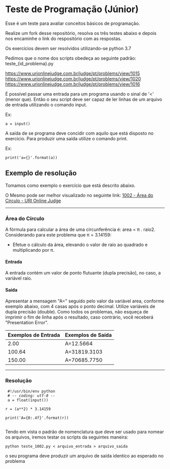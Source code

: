 # Teste de Programação (Júnior)

Esse é um teste para avaliar conceitos básicos de programação.

Realize um fork desse repositório, resolva os três testes abaixo e depois nos encaminhe o link do respositório com as respostas.

Os exercícios devem ser resolvidos utilizando-se python 3.7

Pedimos que o nome dos scripts obedeça ao seguinte padrão: teste_{id_problema}.py

https://www.urionlinejudge.com.br/judge/pt/problems/view/1015  
https://www.urionlinejudge.com.br/judge/pt/problems/view/1020  
https://www.urionlinejudge.com.br/judge/pt/problems/view/1016  


É possível passar uma entrada para um programa usando o sinal de '<' (menor que). Então o seu script deve ser capaz de ler linhas de um arquivo de entrada utilizando o comando input.

Ex:

`a = input()`

A saída de se programa deve concidir com aquilo que está disposto no exercício. Para produzir uma saída utilize o comando print.

Ex:

`print('a={}'.format(a))`


## Exemplo de resolução

Tomamos como exemplo o exercício que está descrito abaixo.

O Mesmo pode ser melhor visualizado no seguinte link:
[1002 - Área do Círculo - URI Online Judge](https://www.urionlinejudge.com.br/judge/pt/problems/view/1002)

---
### Área do Círculo

A fórmula para calcular a área de uma circunferência é: area = π . raio2. Considerando para este problema que π = 3.14159:

- Efetue o cálculo da área, elevando o valor de raio ao quadrado e multiplicando por π.

#### Entrada

A entrada contém um valor de ponto flutuante (dupla precisão), no caso, a variável raio.

#### Saída
Apresentar a mensagem "A=" seguido pelo valor da variável area, conforme exemplo abaixo, com 4 casas após o ponto decimal. Utilize variáveis de dupla precisão (double). Como todos os problemas, não esqueça de imprimir o fim de linha após o resultado, caso contrário, você receberá "Presentation Error".

|Exemplos de Entrada   |Exemplos de Saída   |
|---|---|
|2.00|A=12.5664|
| 100.64|A=31819.3103|
| 150.00|A=70685.7750|
---

### Resolução
<code> #!/usr/bin/env python </code>  
<code>  # -*- coding: utf-8 -*- </code>  
<code>
a = float(input())  
r = (a**2) * 3.14159  
print('A={0:.4f}'.format(r))  
</code>

Tendo em vista o padrão de nomenclatura que deve ser usado para nomear os arquivos, iremos testar os scripts da seguintes maneira:

`python teste_1002.py < arquivo_entrada > arquivo_saida`

o seu programa deve produzir um arquivo de saída identico ao esperado no problema

